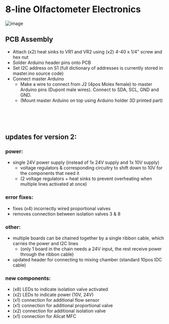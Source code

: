 # 8-line Olfactometer Electronics

![image](images/MAIN_CNTRL_3D_PCB.png)


## PCB Assembly
- Attach (x2) heat sinks to VR1 and VR2 using (x2) 4-40 x 1/4" screw and hex nut
- Solder Arduino header pins onto PCB
- Set I2C address on S1 (full dictionary of addresses is currently stored in master.ino source code)
- Connect master Arduino
    - Make a wire to connect from J2 (4pos Molex female) to master Arduino pins (Dupont male wires). Connect to SDA, SCL, GND and GND.
    - (Mount master Arduino on top using Arduino holder 3D printed part)

<br><br><br>

## updates for version 2:

### power:
- single 24V power supply (instead of 1x 24V supply and 1x 10V supply)
    - voltage regulators & corresponding circuitry to shift down to 10V for the components that need it
    - (2 voltage regulators + heat sinks to prevent overheating when multiple lines activated at once)

### error fixes:
- fixes (x4) incorrectly wired proportional valves
- removes connection between isolation valves 3 & 8

### other:
- multiple boards can be chained together by a single ribbon cable, which carries the power and I2C lines
    - (only 1 board in the chain needs a 24V input, the rest receive power through the ribbon cable)
- updated header for connecting to mixing chamber (standard 10pos IDC cable)

### new components:
- (x8) LEDs to indicate isolation valve activated
- (x2) LEDs to indicate power (10V, 24V)
- (x1) connection for additional flow sensor
- (x1) connection for additional proportional valve
- (x2) connection for additional isolation valve
- (x1) connection for Alicat MFC
